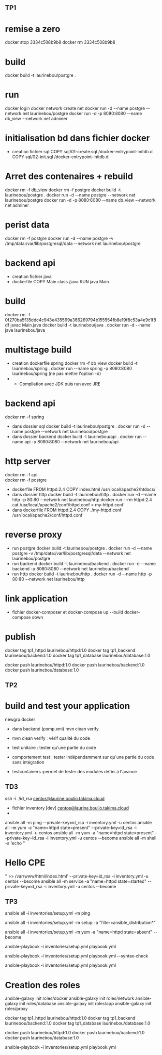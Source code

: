 ## TP1
# remise a zero
docker stop 3334c508b9b8
docker rm 3334c508b9b8

# build
docker build -t laurinebou/postgre .

# run
docker login
docker network create net
docker run -d --name postgre --network net laurinebou/postgre
docker run -d -p 8080:8080 --name db_view --network net adminer

# initialisation bd dans fichier docker
* creation fichier sql
COPY sql/01-create.sql /docker-entrypoint-initdb.d
COPY sql/02-init.sql /docker-entrypoint-initdb.d
# Arret des contenaires + rebuild
docker rm -f db_view
docker rm -f postgre
docker build -t laurinebou/postgre .
docker run -d --name postgre --network net laurinebou/postgre
docker run -d -p 8080:8080 --name db_view --network net adminer

# perist data
docker rm -f postgre
docker run -d --name postgre -v /tmp/data:/var/lib/postgresql/data --network net laurinebou/postgre

# backend api
* creation fichier java
* dockerfile
COPY Main.class /java
RUN java Main 

# build
docker rm -f 0f270ba5f35ddc4c943e435569a366269794b155554fb8e19f8c53a4e9c1f8df
javac Main.java
docker build -t laurinebou/java .
docker run -d --name java laurinebou/java

# multistage build
* creation dockerfile spring
docker rm -f db_view
docker build -t laurinebou/spring .
docker run --name spring -p 8080:8080 laurinebou/spring     (ne pas mettre l'option -d)
* * Compliation avec JDK puis run avec JRE

# backend api
docker rm -f spring
* dans dossier sql
docker build -t laurinebou/postgre .
docker run -d --name postgre --network net laurinebou/postgre
* dans dossier backend
docker build -t laurinebou/api .
docker run --name api -p 8080:8080 --network net laurinebou/api

# http server
docker rm -f api  
docker rm -f postgre
* dockerfile
FROM httpd:2.4
COPY index.html /usr/local/apache2/htdocs/
* dans dossier http
docker build -t laurinebou/http .
docker run -d --name http -p 80:80 --network net laurinebou/http
docker run --rm httpd:2.4 cat /usr/local/apache2/conf/httpd.conf > my-httpd.conf
* dans dockerfile
FROM httpd:2.4
COPY ./my-httpd.conf /usr/local/apache2/conf/httpd.conf

# reverse proxy
* run postgre
docker build -t laurinebou/postgre .
docker run -d --name postgre -v /tmp/data:/var/lib/postgresql/data --network net laurinebou/postgre
* run backend
docker build -t laurinebou/backend .
docker run -d --name backend -p 8080:8080 --network net laurinebou/backend
* run http
docker build -t laurinebou/http .
docker run -d --name http -p 80:80 --network net laurinebou/http

# link application
*  fichier docker-composer et 
docker-compose up --build
docker-compose down

# publish
docker tag tp1_httpd laurinebou/httpd:1.0
docker tag tp1_backend laurinebou/backend:1.0
docker tag tp1_database laurinebou/database:1.0

docker push laurinebou/httpd:1.0
docker push laurinebou/backend:1.0
docker push laurinebou/database:1.0


## TP2
# build and test your application
newgrp docker
* dans backend (pomp.xml)
mvn clean verify

* mvn clean verify : vérif qualité du code
* test unitaire : tester qu'une partie du code
* comportement test : tester indépendamment sur qu'une partie du code sans intégration
* testcontainers :permet de tester des modules défini à l'avance


## TD3

ssh -i ./id_rsa centos@laurine.boulio.takima.cloud
* fichier inventory
[dev]
centos@laurine.boulio.takima.cloud
* 
ansible all -m ping --private-key=id_rsa -i inventory.yml -u centos
ansible all -m yum -a "name=httpd state=present" --private-key=id_rsa -i inventory.yml -u centos
ansible all -m yum -a "name=httpd state=present" --private-key=id_rsa -i inventory.yml -u centos --become
ansible all -m shell -a 'echo "<html><h1>Hello CPE</h1></html>" >> /var/www/html/index.html' --private-key=id_rsa -i inventory.yml -u centos --become
ansible all -m service -a "name=httpd state=started" --private-key=id_rsa -i inventory.yml -u centos --become



## TP3
ansible all -i inventories/setup.yml -m ping

ansible all -i inventories/setup.yml -m setup -a "filter=ansible_distribution*"

ansible all -i inventories/setup.yml -m yum -a "name=httpd state=absent" --become

ansible-playbook -i inventories/setup.yml playbook.yml

ansible-playbook -i inventories/setup.yml playbook.yml --syntax-check

ansible-playbook -i inventories/setup.yml playbook.yml

# Creation des roles
ansible-galaxy init roles/docker
ansible-galaxy init roles/network
ansible-galaxy init roles/database
ansible-galaxy init roles/app
ansible-galaxy init roles/proxy

docker tag tp1_httpd laurinebou/httpd:1.0
docker tag tp1_backend laurinebou/backend:1.0
docker tag tp1_database laurinebou/database:1.0

docker push laurinebou/httpd:1.0
docker push laurinebou/backend:1.0
docker push laurinebou/database:1.0

ansible-playbook -i inventories/setup.yml playbook.yml



